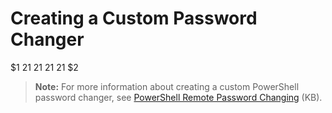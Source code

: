 [title]: # (Creating a Custom Password Changer)
[tags]: # (Creating a Custom Password Changer)
[priority]: # (1000)

# Creating a Custom Password Changer
$1
$2$1
$2$1
$2$1
$2$1
$2
> **Note:** For more information about creating a custom PowerShell password changer, see [PowerShell Remote Password Changing](https://updates.thycotic.net/links.ashx?PowerShellPasswordChanging) (KB).
